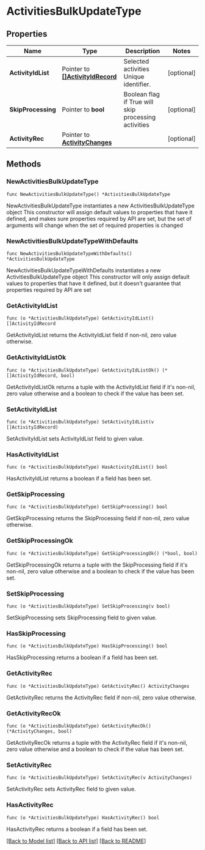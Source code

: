 # ActivitiesBulkUpdateType

## Properties

Name | Type | Description | Notes
------------ | ------------- | ------------- | -------------
**ActivityIdList** | Pointer to [**[]ActivityIdRecord**](ActivityIdRecord.md) | Selected activities Unique identifier. | [optional] 
**SkipProcessing** | Pointer to **bool** | Boolean flag if True will skip processing activities | [optional] 
**ActivityRec** | Pointer to [**ActivityChanges**](ActivityChanges.md) |  | [optional] 

## Methods

### NewActivitiesBulkUpdateType

`func NewActivitiesBulkUpdateType() *ActivitiesBulkUpdateType`

NewActivitiesBulkUpdateType instantiates a new ActivitiesBulkUpdateType object
This constructor will assign default values to properties that have it defined,
and makes sure properties required by API are set, but the set of arguments
will change when the set of required properties is changed

### NewActivitiesBulkUpdateTypeWithDefaults

`func NewActivitiesBulkUpdateTypeWithDefaults() *ActivitiesBulkUpdateType`

NewActivitiesBulkUpdateTypeWithDefaults instantiates a new ActivitiesBulkUpdateType object
This constructor will only assign default values to properties that have it defined,
but it doesn't guarantee that properties required by API are set

### GetActivityIdList

`func (o *ActivitiesBulkUpdateType) GetActivityIdList() []ActivityIdRecord`

GetActivityIdList returns the ActivityIdList field if non-nil, zero value otherwise.

### GetActivityIdListOk

`func (o *ActivitiesBulkUpdateType) GetActivityIdListOk() (*[]ActivityIdRecord, bool)`

GetActivityIdListOk returns a tuple with the ActivityIdList field if it's non-nil, zero value otherwise
and a boolean to check if the value has been set.

### SetActivityIdList

`func (o *ActivitiesBulkUpdateType) SetActivityIdList(v []ActivityIdRecord)`

SetActivityIdList sets ActivityIdList field to given value.

### HasActivityIdList

`func (o *ActivitiesBulkUpdateType) HasActivityIdList() bool`

HasActivityIdList returns a boolean if a field has been set.

### GetSkipProcessing

`func (o *ActivitiesBulkUpdateType) GetSkipProcessing() bool`

GetSkipProcessing returns the SkipProcessing field if non-nil, zero value otherwise.

### GetSkipProcessingOk

`func (o *ActivitiesBulkUpdateType) GetSkipProcessingOk() (*bool, bool)`

GetSkipProcessingOk returns a tuple with the SkipProcessing field if it's non-nil, zero value otherwise
and a boolean to check if the value has been set.

### SetSkipProcessing

`func (o *ActivitiesBulkUpdateType) SetSkipProcessing(v bool)`

SetSkipProcessing sets SkipProcessing field to given value.

### HasSkipProcessing

`func (o *ActivitiesBulkUpdateType) HasSkipProcessing() bool`

HasSkipProcessing returns a boolean if a field has been set.

### GetActivityRec

`func (o *ActivitiesBulkUpdateType) GetActivityRec() ActivityChanges`

GetActivityRec returns the ActivityRec field if non-nil, zero value otherwise.

### GetActivityRecOk

`func (o *ActivitiesBulkUpdateType) GetActivityRecOk() (*ActivityChanges, bool)`

GetActivityRecOk returns a tuple with the ActivityRec field if it's non-nil, zero value otherwise
and a boolean to check if the value has been set.

### SetActivityRec

`func (o *ActivitiesBulkUpdateType) SetActivityRec(v ActivityChanges)`

SetActivityRec sets ActivityRec field to given value.

### HasActivityRec

`func (o *ActivitiesBulkUpdateType) HasActivityRec() bool`

HasActivityRec returns a boolean if a field has been set.


[[Back to Model list]](../README.md#documentation-for-models) [[Back to API list]](../README.md#documentation-for-api-endpoints) [[Back to README]](../README.md)


